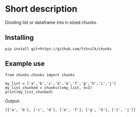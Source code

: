 # Short description

Dividing list or dataframe into n-sized chunks.

## Installing
```
pip install git+https://github.com/fchrulk/chunks
```

## Example use
```
from chunks.chunks import chunks

my_list = ['a','b','c','d','e','f','g','h','i','j']
my_list_chunked = chunks(l=my_list, n=2)
print(my_list_chunked)
```
Output:
```
[['a', 'b'], ['c', 'd'], ['e', 'f'], ['g', 'h'], ['i', 'j']]
```
